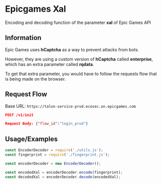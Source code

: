 
# Epicgames Xal

Encoding and decoding function of the parameter **xal** of Epic Games API




## Information

Epic Games uses **hCaptcha** as a way to prevent attacks from bots.

However, they are using a custom version of **hCaptcha** called **enterprise**, which has an extra parameter called **rqdata**.

To get that extra parameter, you would have to follow the requests flow that is being made on the browser.
## Request Flow

Base URL: `https://talon-service-prod.ecosec.on.epicgames.com`

```json
POST /v1/init

Request Body: {"flow_id":"login_prod"}
```
## Usage/Examples

```javascript
const EncoderDecoder = require('./utils.js');
const fingerprint = require('./fingerprint.js');

const encoderDecoder = new EncoderDecoder();

const encodedXal = encoderDecoder.encode(fingerprint);
const decodedXal = encoderDecoder.decode(encodedXal);
```

